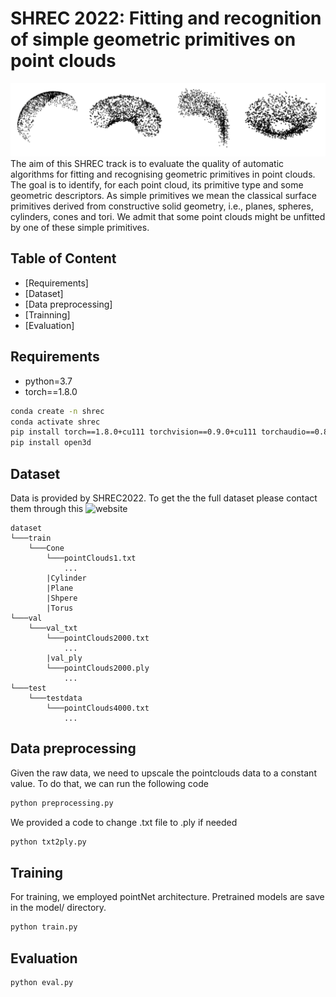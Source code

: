 # SHREC 2022: Fitting and recognition of simple geometric primitives on point clouds

![header](img/models.png)
The aim of this SHREC track is to evaluate the quality of automatic algorithms for fitting and recognising geometric primitives in point clouds. The goal is to identify, for each point cloud, its primitive type and some geometric descriptors. As simple primitives we mean the classical surface primitives derived from constructive solid geometry, i.e., planes, spheres, cylinders, cones and tori. We admit that some point clouds might be unfitted by one of these simple primitives.

## Table of Content
- [Requirements]
- [Dataset]
- [Data preprocessing]
- [Trainning]
- [Evaluation]

## Requirements
- python=3.7
- torch==1.8.0
```sh
conda create -n shrec 
conda activate shrec
pip install torch==1.8.0+cu111 torchvision==0.9.0+cu111 torchaudio==0.8.0 -f https://download.pytorch.org/whl/torch_stable.html
pip install open3d
```

## Dataset
Data is provided by SHREC2022. To get the the full dataset please contact them 
through this ![website](http://shrec.ge.imati.cnr.it/shrec22_fitting/)
```
dataset
└───train
	└───Cone
		└───pointClouds1.txt
			...
		|Cylinder
		|Plane
		|Shpere
		|Torus
└───val
	└───val_txt
		└───pointClouds2000.txt
			...
		|val_ply
		└───pointClouds2000.ply
			...
└───test
	└───testdata
		└───pointClouds4000.txt
			...
```

## Data preprocessing
Given the raw data, we need to upscale the pointclouds data to a constant value. To do that, we can run the following code
```sh
python preprocessing.py
```
We provided a code to change .txt file to .ply if needed
```sh
python txt2ply.py
```

## Training
For training, we employed pointNet architecture. Pretrained models are save in the model/ directory. 
```sh
python train.py 
``` 

## Evaluation 
```sh
python eval.py 
``` 



